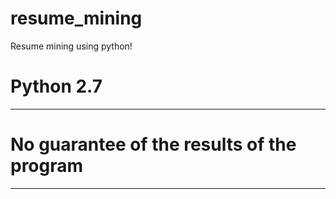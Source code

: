 # resume_mining
Resume mining using python!

# Python 2.7
*** 
# No guarantee of the results of the program
***
